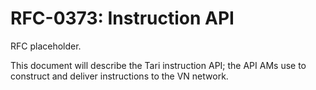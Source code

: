 # RFC-0373: Instruction API

RFC placeholder.

This document will describe the Tari instruction API; the API AMs use to construct and deliver instructions to the VN
network.